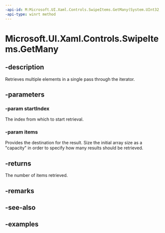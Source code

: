 ```yaml
---
-api-id: M:Microsoft.UI.Xaml.Controls.SwipeItems.GetMany(System.UInt32,Microsoft.UI.Xaml.Controls.SwipeItem[])
-api-type: winrt method
---
```


<!-- Method syntax.
public uint SwipeItems.GetMany(UInt32 startIndex, SwipeItem[] items)
-->

# Microsoft.UI.Xaml.Controls.SwipeItems.GetMany

## -description

Retrieves multiple elements in a single pass through the iterator.

## -parameters

### -param startIndex

The index from which to start retrieval.

### -param items

Provides the destination for the result. Size the initial array size as a "capacity" in order to specify how many results should be retrieved.

## -returns

The number of items retrieved.

## -remarks

## -see-also

## -examples

